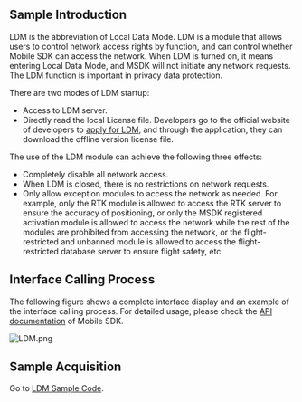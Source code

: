 ## Sample Introduction

LDM is the abbreviation of Local Data Mode. LDM is a module that allows users to control network access rights by function, and can control whether Mobile SDK can access the network. When LDM is turned on, it means entering Local Data Mode, and MSDK will not initiate any network requests. The LDM function is important in privacy data protection.

There are two modes of LDM startup:

* Access to LDM server.
* Directly read the local License file. Developers go to the official website of developers to [apply for LDM](https://developer.dji.com/user/ldm/), and through the application, they can download the offline version license file.

The use of the LDM module can achieve the following three effects:

* Completely disable all network access.
* When LDM is closed, there is no restrictions on network requests.
* Only allow exception modules to access the network as needed.
  For example, only the RTK module is allowed to access the RTK server to ensure the accuracy of positioning, or only the MSDK registered activation module is allowed to access the network while the rest of the modules are prohibited from accessing the network, or the flight-restricted and unbanned module is allowed to access the flight-restricted database server to ensure flight safety, etc.

## Interface Calling Process

The following figure shows a complete interface display and an example of the interface calling process. For detailed usage, please check the [API documentation](https://developer.dji.com/api-reference-v5/android-api/Components/ILDMManager/ILDMManager.html) of Mobile SDK.

![LDM.png](https://terra-1-g.djicdn.com/71a7d383e71a4fb8887a310eb746b47f/msdk/Documentation/5.9/LDM_en.png)


## Sample Acquisition

Go to [LDM Sample Code](https://github.com/dji-sdk/Mobile-SDK-Android-V5/blob/dev-sdk-main/SampleCode-V5/android-sdk-v5-sample/src/main/java/dji/sampleV5/aircraft/pages/MainFragment.kt).
